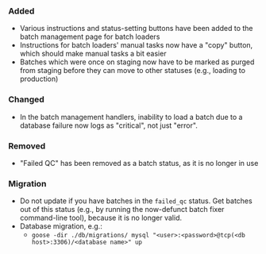 ### Added

- Various instructions and status-setting buttons have been added to the batch
  management page for batch loaders
- Instructions for batch loaders' manual tasks now have a "copy" button, which
  should make manual tasks a bit easier
- Batches which were once on staging now have to be marked as purged from
  staging before they can move to other statuses (e.g., loading to production)

### Changed

- In the batch management handlers, inability to load a batch due to a database
  failure now logs as "critical", not just "error".

### Removed

- "Failed QC" has been removed as a batch status, as it is no longer in use

### Migration

- Do not update if you have batches in the `failed_qc` status. Get batches out
  of this status (e.g., by running the now-defunct batch fixer command-line
  tool), because it is no longer valid.
- Database migration, e.g.:
  - `goose -dir ./db/migrations/ mysql "<user>:<password>@tcp(<db host>:3306)/<database name>" up`
